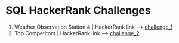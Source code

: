 SQL HackerRank Challenges
=========================

1. Weather Observation Station 4 | HackerRank
   link --> <a href="https://www.hackerrank.com/challenges/weather-observation-station-4/problem?isFullScreen=true">challenge_1</a>
2. Top Competitors | HackerRank 
   link --> <a href="https://www.hackerrank.com/challenges/full-score/problem?isFullScreen=true">challenge_2</a>
